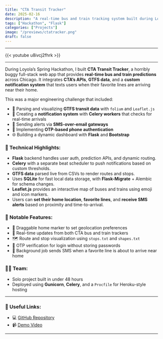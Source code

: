 ```yaml
---
title: "CTA Transit Tracker"
date: 2025-02-16
description: "A real-time bus and train tracking system built during Loyola's Hackathon."
tags: ["Hackathon", "Flask"]
categories: ["Projects"]
image: "/previews/ctatracker.png"
draft: false
---
```


<hr>

{{< youtube u8ivcj2fhrk >}}

<hr>

During Loyola’s Spring Hackathon, I built **CTA Transit Tracker**, a horribly buggy full-stack web app that provides **real-time bus and train predictions** across Chicago. It integrates **CTA’s APIs**, **GTFS data**, and a **custom notification system** that texts users when their favorite lines are arriving near their home.

This was a major engineering challenge that included:
- 🔧 Parsing and visualizing **GTFS transit data** with `folium` and `Leaflet.js`
- 🧠 Creating a **notification system** with **Celery workers** that checks for real-time arrivals
- 📨 Sending alerts via **SMS-over-email gateways**
- 🔐 Implementing **OTP-based phone authentication**
- 🌐 Building a dynamic dashboard with **Flask** and **Bootstrap**

### 🧠 Technical Highlights:
- **Flask** backend handles user auth, prediction APIs, and dynamic routing.
- **Celery** with a separate beat scheduler to push notifications based on custom thresholds.
- **GTFS data** parsed live from CSVs to render routes and stops.
- Uses **SQLite** for fast local data storage, with **Flask-Migrate** + Alembic for schema changes.
- **Leaflet.js** provides an interactive map of buses and trains using emoji and icon markers.
- Users can **set their home location**, **favorite lines**, and **receive SMS alerts** based on proximity and time-to-arrival.

### 🧪 Notable Features:
- 📍 Draggable home marker to set geolocation preferences
- 🔁 Real-time updates from both CTA bus and train trackers
- 🗺️ Route and stop visualization using `stops.txt` and `shapes.txt`
- 💬 OTP verification for login without storing passwords
- 🔔 Background job sends SMS when a favorite line is about to arrive near home

### 🧑‍💻 Team:
- Solo project built in under 48 hours
- Deployed using **Gunicorn**, **Celery**, and a `Procfile` for Heroku-style hosting

---

### 🔗 Useful Links:
- 💻 [GitHub Repository](https://github.com/EricSpencer00/LoyolaHACK)  
- 📹 [Demo Video](https://youtu.be/u8ivcj2fhrk)

---
